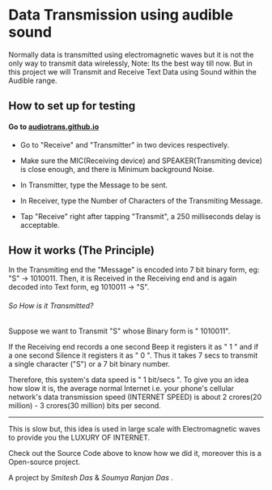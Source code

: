 # Data Transmission using audible sound
Normally data is transmitted using electromagnetic waves but it is not the only way to transmit data wirelessly, Note: Its the best way till now. But in this project we will Transmit and Receive Text Data using Sound within the Audible range. 

## How to set up for testing

#### Go to [audiotrans.github.io](https://audiotrans.github.io)

* Go to "Receive" and "Transmitter"  in two devices respectively.

* Make sure the MIC(Receiving device) and SPEAKER(Transmiting device) is close enough, and there is Minimum background Noise.

* In Transmitter, type the Message to be sent.

* In Receiver, type the Number of Characters of the Transmiting Message.

* Tap "Receive" right after tapping "Transmit", a 250 milliseconds delay is acceptable.

## How it works (The Principle)

In the Transmiting end the "Message" is encoded into 7 bit binary form, eg: "S" -> 1010011. 
Then, it is Received in the Receiving end and is again decoded into Text form, eg 1010011 -> "S".

###### So How is it Transmitted?

Suppose we want to Transmit "S" whose Binary form is " 1010011".

If the Receiving end records a one second Beep it registers it as " 1 " and if a one second Silence it registers it as " 0 ".
Thus it takes 7 secs to transmit a single character ("S") or a 7 bit binary number.

Therefore, this system's data speed is " 1 bit/secs ".
To give you an idea how slow it is, the average normal Internet i.e. your phone's cellular network's data transmission speed (INTERNET SPEED) is about 2 crores(20 million) - 3 crores(30 million) bits per second.

---
This is slow but, this idea is used in large scale with Electromagnetic waves to provide you the LUXURY OF INTERNET.

Check out the Source Code above to know how we did it, moreover this is a Open-source project.

A project by _Smitesh Das_ & _Soumya Ranjan Das_ .
